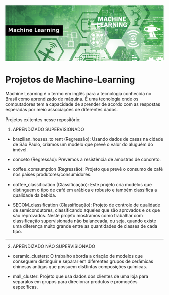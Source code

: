 <img src="banner.jpg"/>

# Projetos de Machine-Learning

Machine Learning é o termo em inglês para a tecnologia conhecida no Brasil como aprendizado de máquina.
É uma tecnologia onde os computadores tem a capacidade de aprender de acordo com as respostas esperadas por meio associações de diferentes dados.

Projetos exitentes nesse repositório:

1. APRENDIZADO SUPERVISIONADO 

* brazilian_houses_to rent (Regressão): Usando dados de casas na cidade de São Paulo, criamos um modelo que prevê o valor do aluguém do imóvel.

* conceto (Regressão): Prevemos a resistência de amostras de concreto.

* coffee_comsumption (Regressão): Projeto que prevê o consumo de café nos países produtores/consumidores.

* coffee_classification (Classificação): Este projeto cria modelos que distinguem o tipo de café em arábica e robusto e também classifica a qualidade da bebida.

* SECOM_classification (Classificação): Projeto de controle de qualidade de semicondutores, classificando aqueles que são aprovados e os que são reprovados. Neste projeto mostramos como
trabalhar com classificação supervisionada não balanceada, ou seja, quando existe uma diferença muito grande entre as quantidades de classes de cada tipo.

------------------------------------------------------

2. APRENDIZADO NÃO SUPERVISIONADO

* ceramic_clusters: O trabalho aborda a criação de modelos que conseguem distinguir e separar em diferentes grupos de cerãmicas chinesas antigas que possuem disttintas composições químicas.

* mall_cluster: Projeto que usa dados dos clientes de uma loja para separálos em grupos para direcionar produtos e promoções específicas. 
